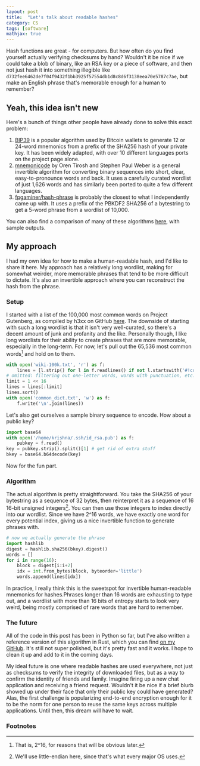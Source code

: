 ```yaml
---
layout: post
title:  "Let's talk about readable hashes"
category: CS
tags: [software]
mathjax: true
---
```


Hash functions are great - for computers. But how often do you find yourself actually verifying checksums by hand? Wouldn't it be nice if we could take a blob of binary, like an RSA key or a piece of software, and then not just hash it into something illegible like `d732fee6462de7f04f9432f1bb3925f57554db1d8c8d6f3138eea70e5787c7ae`, but make an English phrase that's memorable enough for a human to remember?

## Yeah, this idea isn't new

Here's a bunch of things other people have already done to solve this exact problem:

1. [BIP39](https://github.com/bitcoin/bips/blob/master/bip-0039.mediawiki) is a popular algorithm used by Bitcoin wallets to generate 12 or 24-word mnemonics from a prefix of the SHA256 hash of your private key. It has been widely adapted, with over 10 different languages ports on the project page alone.
2. [mnemonicode](https://github.com/singpolyma/mnemonicode) by Oren Tirosh and Stephen Paul Weber is a general invertible algorithm for converting binary sequences into short, clear, easy-to-pronounce words and back. It uses a carefully curated wordlist of just 1,626 words and has similarly been ported to quite a few different languages.
3. [fpgaminer/hash-phrase](https://github.com/fpgaminer/hash-phrase) is probably the closest to what I independently came up with. It uses a prefix of the PBKDF2 SHA256 of a bytestring to get a 5-word phrase from a wordlist of 10,000.

You can also find a comparison of many of these algorithms [here](https://gist.github.com/raineorshine/8d67049c0aaaa082614e417660462fda), with sample outputs.

## My approach

I had my own idea for how to make a human-readable hash, and I'd like to share it here. My approach has a relatively long wordlist, making for somewhat weirder, more memorable phrases that tend to be more difficult to dictate. It's also an invertible approach where you can reconstruct the hash from the phrase.

### Setup

I started with a list of the 100,000 most common words on Project Gutenberg, as compiled by h3xx on GitHub [here](https://gist.github.com/h3xx/1976236). The downside of starting with such a long wordlist is that it isn't very well-curated, so there's a decent amount of junk and profanity and the like. Personally though, I like long wordlists for their ability to create phrases that are more memorable, especially in the long-term. For now, let's pull out the 65,536 most common words[^1] and hold on to them.

```python
with open('wiki-100k.txt', 'r') as f:
    lines = [l.strip() for l in f.readlines() if not l.startswith('#!comment')]
# omitted: filtering out one-letter words, words with punctuation, etc.
limit = 1 << 16
lines = lines[:limit]
lines.sort()
with open('common_dict.txt', 'w') as f:
    f.write('\n'.join(lines))
```

Let's also get ourselves a sample binary sequence to encode. How about a public key?

```python
import base64
with open('/home/krishna/.ssh/id_rsa.pub') as f:
    pubkey = f.read()
key = pubkey.strip().split()[1] # get rid of extra stuff
bkey = base64.b64decode(key)
```

Now for the fun part.

### Algorithm

The actual algorithm is pretty straightforward. You take the SHA256 of your bytestring as a sequence of 32 bytes, then reinterpret it as a sequence of 16 16-bit unsigned integers[^2]. You can then use those integers to index directly into our wordlist. Since we have 2^16 words, we have exactly one word for every potential index, giving us a nice invertible function to generate phrases with.

```python
# now we actually generate the phrase
import hashlib
digest = hashlib.sha256(bkey).digest()
words = []
for i in range(16):
    block = digest[i:i+2]
    idx = int.from_bytes(block, byteorder='little')
    words.append(lines[idx])
```

In practice, I really think this is the sweetspot for invertible human-readable mnemonics for hashes.Phrases longer than 16 words are exhausting to type out, and a wordlist with more than 16 bits of entropy starts to look very weird, being mostly comprised of rare words that are hard to remember.

### The future

All of the code in this post has been in Python so far, but I've also written a reference version of this algorithm in Rust, which you can find [on my GitHub](https://github.com/krishnachittur/readable-hashes/tree/master). It's still not super polished, but it's pretty fast and it works. I hope to clean it up and add to it in the coming days.

My ideal future is one where readable hashes are used everywhere, not just as checksums to verify the integrity of downloaded files, but as a way to confirm the identity of friends and family. Imagine firing up a new chat application and receiving a friend request. Wouldn't it be nice if a brief blurb showed up under their face that only their public key could have generated? Alas, the first challenge is popularizing end-to-end encryption enough for it to be the norm for one person to reuse the same keys across multiple applications. Until then, this dream will have to wait.

### Footnotes

[^1]: That is, 2^16, for reasons that will be obvious later.
[^2]: We'll use little-endian here, since that's what every major OS uses.
